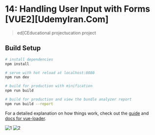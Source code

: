 # 14: Handling User Input with Forms [VUE2][UdemyIran.Com]

> ed[CEducational projectucation project

## Build Setup

``` bash
# install dependencies
npm install

# serve with hot reload at localhost:8080
npm run dev

# build for production with minification
npm run build

# build for production and view the bundle analyzer report
npm run build --report
```

For a detailed explanation on how things work, check out the [guide](http://vuejs-templates.github.io/webpack/) and [docs for vue-loader](http://vuejs.github.io/vue-loader).

![1](https://user-images.githubusercontent.com/80272331/202977605-a2671987-8d23-4885-a70a-824fb60b8088.png)
![2](https://user-images.githubusercontent.com/80272331/202977613-56588893-d00e-4efe-be48-a3905d47512d.png)
